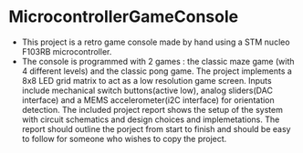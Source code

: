 # MicrocontrollerGameConsole
 - This project is a retro game console made by hand using a STM nucleo F103RB microcontroller. 
 - The console is programmed with 2 games : the classic maze game (with 4 different levels) and the classic pong game. 
The project implements a 8x8 LED grid matrix to act as a low resolution game screen.
Inputs include mechanical switch buttons(active low), analog sliders(DAC interface) and a MEMS accelerometer(i2C interface) for orientation detection. 
The included project report shows the setup of the system with circuit schematics and design choices and implemetations. 
The report should outline the porject from start to finish and should be easy to follow for someone who wishes to copy the project.
